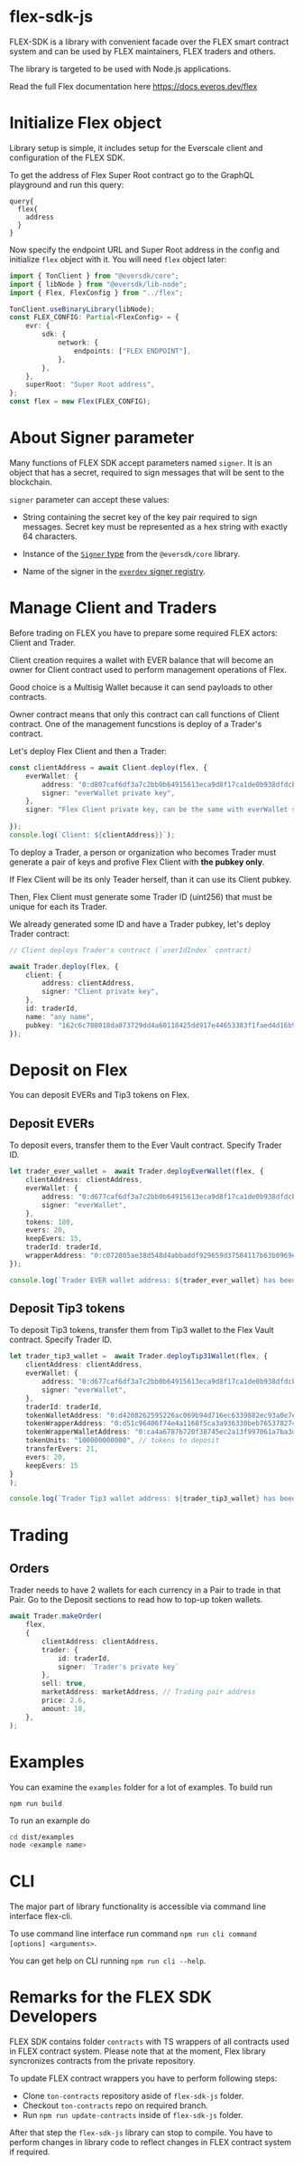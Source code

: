 # flex-sdk-js

FLEX-SDK is a library with convenient facade over the FLEX smart contract system
and can be used by FLEX maintainers, FLEX traders and others.

The library is targeted to be used with Node.js applications.

Read the full Flex documentation here https://docs.everos.dev/flex

# Initialize Flex object

Library setup is simple, it includes setup for the Everscale client and configuration of the FLEX SDK.

To get the address of Flex Super Root contract go to the GraphQL playground and run this query:

```
query{
  flex{
    address
  }
}
```
Now specify the endpoint URL and Super Root address in the config
and initialize `flex` object with it. You will need `flex` object later:

```ts
import { TonClient } from "@eversdk/core";
import { libNode } from "@eversdk/lib-node";
import { Flex, FlexConfig } from "../flex";

TonClient.useBinaryLibrary(libNode);
const FLEX_CONFIG: Partial<FlexConfig> = {
    evr: {
        sdk: {
            network: {
                endpoints: ["FLEX ENDPOINT"],
            },
        },
    },
    superRoot: "Super Root address",
};
const flex = new Flex(FLEX_CONFIG);

```
# About Signer parameter

Many functions of FLEX SDK accept parameters named `signer`.
It is an object that has a secret, required to sign messages that will be sent to the blockchain.

`signer` parameter can accept these values:

- String containing the secret key of the key pair required to sign messages.
  Secret key must be represented as a hex string with exactly 64 characters.
  
- Instance of the [`Signer` type](https://docs.everos.dev/ever-sdk/reference/types-and-methods/mod_abi#signer) from the `@eversdk/core` library. 

- Name of the signer in the [`everdev` signer registry](https://github.com/tonlabs/everdev/blob/main/docs/command-line-interface/signer-tool.md).

# Manage Client and Traders

Before trading on FLEX you have to prepare some required FLEX actors: Client and Trader.

Client creation requires a wallet with EVER balance that will become an owner
for Client contract used to perform management operations of Flex. 

Good choice is a Multisig Wallet because it can send payloads to other contracts. 

Owner contract means that only this contract can call functions of Client contract. 
One of the management funcstions is deploy of a Trader's contract.

Let's deploy Flex Client and then a Trader: 

```ts
const clientAddress = await Client.deploy(flex, {
    everWallet: {
        address: "0:d807caf6df3a7c2bb0b64915613eca9d8f17ca1de0b938dfdcbb9b4ff30c4526",
        signer: "everWallet private key",
    },
    signer: "Flex Client private key, can be the same with everWallet signer",
    
});
console.log(`Client: ${clientAddress}}`);
```

To deploy a Trader, a person or organization who becomes Trader must generate a pair of keys and profive Flex Client with
**the pubkey only**.

If Flex Client will be its only Teader herself, than it can use its Client pubkey. 

Then, Flex Client must generate some Trader ID (uint256) that must be unique for each its Trader. 


We already generated some ID and have a Trader pubkey, let's deploy Trader contract:

```ts
// Client deploys Trader's contract (`userIdIndex` contract)

await Trader.deploy(flex, {
    client: {
        address: clientAddress,
        signer: "Client private key",
    },
    id: traderId,
    name: "any name",
    pubkey: "162c6c708018da073729dd4a60118425dd917e44653383f1faed4d16b94af30b" // Trader's pubkey
});

```

# Deposit on Flex

You can deposit EVERs and Tip3 tokens on Flex.

## Deposit EVERs

To deposit evers, transfer them to the Ever Vault contract. Specify Trader ID.

```ts
let trader_ever_wallet =  await Trader.deployEverWallet(flex, {
    clientAddress: clientAddress,
    everWallet: {
        address: "0:d677caf6df3a7c2bb0b64915613eca9d8f17ca1de0b938dfdcbb9b4ff30c4526",
        signer: "everWallet",
    },
    tokens: 100,
    evers: 20,
    keepEvers: 15,
    traderId: traderId,
    wrapperAddress: "0:c072805ae38d548d4abbaddf929659d37584117b63b0969eb3f812c6252b12fb", // EVER wrapper address
});

console.log(`Trader EVER wallet address: ${trader_ever_wallet} has beed topped-up.`);

```

## Deposit Tip3 tokens

To deposit Tip3 tokens, transfer them from Tip3 wallet to the Flex Vault contract.
Specify Trader ID. 

```ts
let trader_tip3_wallet =  await Trader.deployTip31Wallet(flex, {
    clientAddress: clientAddress, 
    everWallet: {
        address: "0:d677caf6df3a7c2bb0b64915613eca9d8f17ca1de0b938dfdcbb9b4ff30c4526",
        signer: "everWallet",
    },
    traderId: traderId,
    tokenWalletAddress: "0:d4208262595226ac069b94d716ec6339882ec93a0e7e254186f3eb77b7d34c4b", // tip3 wallet owned by everWallet
    tokenWrapperAddress: "0:d51c96406f74e4a1168f5ca3a936330beb7653782743cdce23c11d285c92f9ca", // Token Wrapper address on Flex
    tokenWrapperWalletAddress: "0:ca4a6787b720f38745ec2a13f997061a7ba3dfa2e9b4432771a9cf61ea6ac984", // tip3 vault contract of the Token Wrapper
    tokenUnits: "100000000000", // tokens to deposit
    transferEvers: 21,
    evers: 20,
    keepEvers: 15
}
);

console.log(`Trader Tip3 wallet address: ${trader_tip3_wallet} has beed topped-up.`);

```

# Trading

## Orders

Trader needs to have 2 wallets for each currency in a Pair to trade in that Pair. 
Go to the Deposit sections to read how to top-up token wallets.

```ts
await Trader.makeOrder(
    flex,
    {
        clientAddress: clientAddress,
        trader: {
            id: traderId,
            signer: `Trader's private key`
        },
        sell: true,
        marketAddress: marketAddress, // Trading pair address
        price: 2.6,
        amount: 18,
    },
);
```

# Examples

You can examine the `examples` folder for a lot of examples. 
To build run
```
npm run build
```

To run an example do

```bash 
cd dist/examples
node <example name>
```

# CLI

The major part of library functionality is accessible via command line interface flex-cli.

To use command line interface run command `npm run cli command [options] <arguments>`.

You can get help on CLI running `npm run cli --help`.

# Remarks for the FLEX SDK Developers

FLEX SDK contains folder `contracts` with TS wrappers of all contracts used in 
FLEX contract system. 
Please note that at the moment, Flex library syncronizes contracts from the private repository. 

To update FLEX contract wrappers you have to perform following steps:

- Clone `ton-contracts` repository aside of `flex-sdk-js` folder.
- Checkout `ton-contracts` repo on required branch.
- Run `npm run update-contracts` inside of `flex-sdk-js` folder.

After that step the `flex-sdk-js` library can stop to compile.
You have to perform changes in library code to reflect changes in 
FLEX contract system if required.



